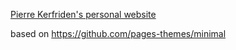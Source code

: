 [Pierre Kerfriden's personal website](https://kerfriden.github.io)

based on https://github.com/pages-themes/minimal

